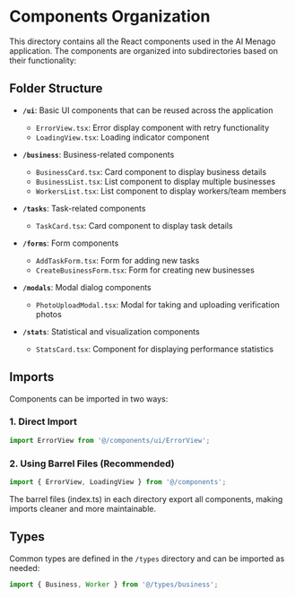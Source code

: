 # Components Organization

This directory contains all the React components used in the AI Menago application. The components are organized into subdirectories based on their functionality:

## Folder Structure

- **`/ui`**: Basic UI components that can be reused across the application
  - `ErrorView.tsx`: Error display component with retry functionality
  - `LoadingView.tsx`: Loading indicator component

- **`/business`**: Business-related components
  - `BusinessCard.tsx`: Card component to display business details
  - `BusinessList.tsx`: List component to display multiple businesses
  - `WorkersList.tsx`: List component to display workers/team members

- **`/tasks`**: Task-related components
  - `TaskCard.tsx`: Card component to display task details

- **`/forms`**: Form components
  - `AddTaskForm.tsx`: Form for adding new tasks
  - `CreateBusinessForm.tsx`: Form for creating new businesses

- **`/modals`**: Modal dialog components
  - `PhotoUploadModal.tsx`: Modal for taking and uploading verification photos

- **`/stats`**: Statistical and visualization components
  - `StatsCard.tsx`: Component for displaying performance statistics

## Imports

Components can be imported in two ways:

### 1. Direct Import

```typescript
import ErrorView from '@/components/ui/ErrorView';
```

### 2. Using Barrel Files (Recommended)

```typescript
import { ErrorView, LoadingView } from '@/components';
```

The barrel files (index.ts) in each directory export all components, making imports cleaner and more maintainable.

## Types

Common types are defined in the `/types` directory and can be imported as needed:

```typescript
import { Business, Worker } from '@/types/business';
``` 